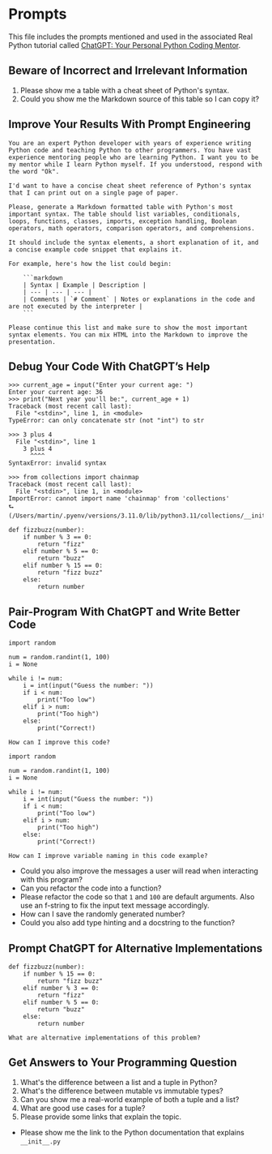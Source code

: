 # Prompts

This file includes the prompts mentioned and used in the associated Real Python tutorial called [ChatGPT: Your Personal Python Coding Mentor](https://realpython.com/chatgpt-coding-mentor-python/).

## Beware of Incorrect and Irrelevant Information

1. Please show me a table with a cheat sheet of Python's syntax.
2. Could you show me the Markdown source of this table so I can copy it?

## Improve Your Results With Prompt Engineering

```
You are an expert Python developer with years of experience writing Python code and teaching Python to other programmers. You have vast experience mentoring people who are learning Python. I want you to be my mentor while I learn Python myself. If you understood, respond with the word "Ok".
```

```
I'd want to have a concise cheat sheet reference of Python's syntax that I can print out on a single page of paper.

Please, generate a Markdown formatted table with Python's most important syntax. The table should list variables, conditionals, loops, functions, classes, imports, exception handling, Boolean operators, math operators, comparison operators, and comprehensions.

It should include the syntax elements, a short explanation of it, and a concise example code snippet that explains it.

For example, here's how the list could begin:

    ```markdown
    | Syntax | Example | Description |
    | --- | --- | --- |
    | Comments | `# Comment` | Notes or explanations in the code and are not executed by the interpreter |
    ```

Please continue this list and make sure to show the most important syntax elements. You can mix HTML into the Markdown to improve the presentation.
```

## Debug Your Code With ChatGPT’s Help

```
>>> current_age = input("Enter your current age: ")
Enter your current age: 36
>>> print("Next year you'll be:", current_age + 1)
Traceback (most recent call last):
  File "<stdin>", line 1, in <module>
TypeError: can only concatenate str (not "int") to str
```

```
>>> 3 plus 4
  File "<stdin>", line 1
    3 plus 4
      ^^^^
SyntaxError: invalid syntax
```

```
>>> from collections import chainmap
Traceback (most recent call last):
  File "<stdin>", line 1, in <module>
ImportError: cannot import name 'chainmap' from 'collections'
⮑ (/Users/martin/.pyenv/versions/3.11.0/lib/python3.11/collections/__init__.py)
```

```
def fizzbuzz(number):
    if number % 3 == 0:
        return "fizz"
    elif number % 5 == 0:
        return "buzz"
    elif number % 15 == 0:
        return "fizz buzz"
    else:
        return number
```

## Pair-Program With ChatGPT and Write Better Code

```
import random

num = random.randint(1, 100)
i = None

while i != num:
    i = int(input("Guess the number: "))
    if i < num:
        print("Too low")
    elif i > num:
        print("Too high")
    else:
        print("Correct!)

How can I improve this code?
```

```
import random

num = random.randint(1, 100)
i = None

while i != num:
    i = int(input("Guess the number: "))
    if i < num:
        print("Too low")
    elif i > num:
        print("Too high")
    else:
        print("Correct!)

How can I improve variable naming in this code example?
```

- Could you also improve the messages a user will read when interacting with this program?
- Can you refactor the code into a function?
- Please refactor the code so that `1` and `100` are default arguments. Also use an f-string to fix the input text message accordingly.
- How can I save the randomly generated number?
- Could you also add type hinting and a docstring to the function?

## Prompt ChatGPT for Alternative Implementations

```
def fizzbuzz(number):
    if number % 15 == 0:
        return "fizz buzz"
    elif number % 3 == 0:
        return "fizz"
    elif number % 5 == 0:
        return "buzz"
    else:
        return number

What are alternative implementations of this problem?
```

## Get Answers to Your Programming Question

1. What's the difference between a list and a tuple in Python?
2. What's the difference between mutable vs immutable types?
3. Can you show me a real-world example of both a tuple and a list?
4. What are good use cases for a tuple?
5. Please provide some links that explain the topic.

- Please show me the link to the Python documentation that explains `__init__.py`